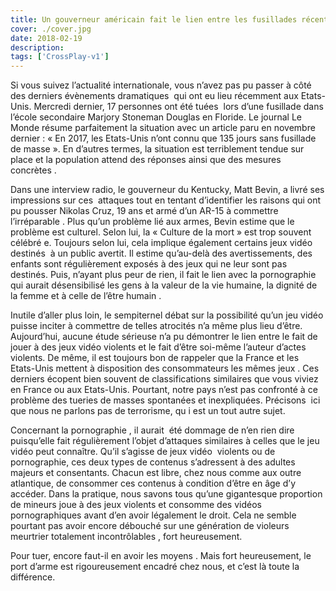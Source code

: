 ```yaml
---
title: Un gouverneur américain fait le lien entre les fusillades récentes et le jeu vidéo
cover: ./cover.jpg
date: 2018-02-19
description: 
tags: ['CrossPlay-v1']
---
```

Si vous suivez l’actualité internationale, vous n’avez pas pu passer à côté des derniers évènements dramatiques  qui ont eu lieu récemment aux Etats-Unis. Mercredi dernier, 17 personnes ont été tuées  lors d’une fusillade dans l’école secondaire Marjory Stoneman Douglas en Floride. Le journal Le Monde résume parfaitement la situation avec un article paru en novembre dernier : « En 2017, les Etats-Unis n’ont connu que 135 jours sans fusillade de masse ». En d’autres termes, la situation est terriblement tendue sur place et la population attend des réponses ainsi que des mesures concrètes .

Dans une interview radio, le gouverneur du Kentucky, Matt Bevin, a livré ses impressions sur ces  attaques tout en tentant d’identifier les raisons qui ont pu pousser Nikolas Cruz, 19 ans et armé d’un AR-15 à commettre l’irréparable . Plus qu’un problème lié aux armes, Bevin estime que le problème est culturel. Selon lui, la « Culture de la mort » est trop souvent célébré e. Toujours selon lui, cela implique également certains jeux vidéo destinés  à un public avertit. Il estime qu’au-delà des avertissements, des enfants sont régulièrement exposés à des jeux qui ne leur sont pas destinés. Puis, n’ayant plus peur de rien, il fait le lien avec la pornographie qui aurait désensibilisé les gens à la valeur de la vie humaine, la dignité de la femme et à celle de l’être humain .

Inutile d’aller plus loin, le sempiternel débat sur la possibilité qu’un jeu vidéo puisse inciter à commettre de telles atrocités n’a même plus lieu d’être. Aujourd’hui, aucune étude sérieuse n’a pu démontrer le lien entre le fait de jouer à des jeux vidéo violents et le fait d’être soi-même l’auteur d’actes violents. De même, il est toujours bon de rappeler que la France et les Etats-Unis mettent à disposition des consommateurs les mêmes jeux . Ces derniers écopent bien souvent de classifications similaires que vous viviez en France ou aux Etats-Unis. Pourtant, notre pays n’est pas confronté à ce problème des tueries de masses spontanées et inexpliquées. Précisons  ici que nous ne parlons pas de terrorisme, qu i est un tout autre sujet.

Concernant la pornographie , il aurait  été dommage de n’en rien dire puisqu’elle fait régulièrement l’objet d’attaques similaires à celles que le jeu vidéo peut connaître. Qu’il s’agisse de jeux vidéo  violents ou de pornographie, ces deux types de contenus s’adressent à des adultes majeurs et consentants. Chacun est libre, chez nous comme aux outre atlantique, de consommer ces contenus à condition d’être en âge d’y accéder. Dans la pratique, nous savons tous qu’une gigantesque proportion de mineurs joue à des jeux violents et consomme des vidéos pornographiques avant d’en avoir légalement le droit. Cela ne semble pourtant pas avoir encore débouché sur une génération de violeurs meurtrier totalement incontrôlables , fort heureusement.

Pour tuer, encore faut-il en avoir les moyens . Mais fort heureusement, le port d’arme est rigoureusement encadré chez nous, et c’est là toute la différence.

